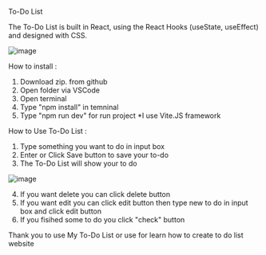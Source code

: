 To-Do List

The To-Do List is built in React, using the React Hooks (useState, useEffect) and designed with CSS.

![image](https://user-images.githubusercontent.com/114389537/212526920-408624b9-00b4-49fc-b818-55a7f467ac5d.png)

How to install :
1. Download zip. from github
2. Open folder via VSCode
3. Open terminal
4. Type "npm install" in temninal
5. Type "npm run dev" for run project *I use Vite.JS framework

How to Use To-Do List :
1. Type something you want to do in input box
2. Enter or Click Save button to save your to-do
3. The To-Do List will show your to do

![image](https://user-images.githubusercontent.com/114389537/212527322-0fecad55-826b-42f7-bfaa-1be06ced06de.png)

4. If you want delete you can click delete button 
5. If you want edit you can click edit button then type new to do in input box and click edit button
6. If you fisihed some to do you click "check" button

Thank you to use My To-Do List or use for learn how to create to do list website

